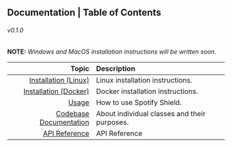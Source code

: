 ## Documentation | Table of Contents

###### v0.1.0

**NOTE:** *Windows and MacOS installation instructions will be written soon.*

|                                             Topic | Description                                  |
| ------------------------------------------------: | :------------------------------------------- |
|   [Installation (Linux)](./installation/Linux.md) | Linux installation instructions.             |
| [Installation (Docker)](./installation/Docker.md) | Docker installation instructions.            |
|                        [Usage](./usage/README.md) | How to use Spotify Shield.                   |
|    [Codebase Documentation](./codebase/README.md) | About individual classes and their purposes. |
|                  [API Reference](./api/README.md) | API Reference                                |
